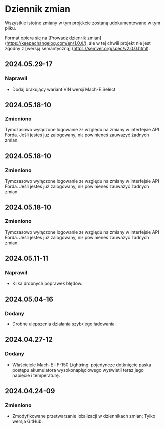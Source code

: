# Dziennik zmian

Wszystkie istotne zmiany w tym projekcie zostaną udokumentowane w tym pliku.

Format opiera się na [Prowadź dziennik zmian] (https://keepachangelog.com/en/1.0.0/), ale w tej chwili projekt nie jest zgodny z [wersją semantyczną] (https://semver.org/spec/v2.0.0.html).

## 2024.05.29-17
### Naprawił
- Dodaj brakujący wariant VIN wersji Mach-E Select

## 2024.05.18-10
### Zmieniono
Tymczasowo wyłączone logowanie ze względu na zmiany w interfejsie API Forda. Jeśli jesteś już zalogowany, nie powinieneś zauważyć żadnych zmian.

## 2024.05.18-10
### Zmieniono
Tymczasowo wyłączone logowanie ze względu na zmiany w interfejsie API Forda. Jeśli jesteś już zalogowany, nie powinieneś zauważyć żadnych zmian.

## 2024.05.18-10
### Zmieniono
Tymczasowo wyłączone logowanie ze względu na zmiany w interfejsie API Forda. Jeśli jesteś już zalogowany, nie powinieneś zauważyć żadnych zmian.

## 2024.05.11-11
### Naprawił
- Kilka drobnych poprawek błędów.

## 2024.05.04-16
### Dodany
- Drobne ulepszenia działania szybkiego ładowania

## 2024.04.27-12
### Dodany
- Właściciele Mach-E i F-150 Lightning: pojedyncze dotknięcie paska postępu akumulatora wysokonapięciowego wyświetli teraz jego napięcie i temperaturę.

## 2024.04.24-09
### Zmieniono
- Zmodyfikowane przetwarzanie lokalizacji w dziennikach zmian; Tylko wersja GitHub.

